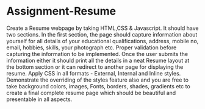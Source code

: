 # Assignment-Resume
Create a Resume webpage by taking HTML,CSS & Javascript. It should have two sections. In the first section, the page should capture information about yourself for all details of your educational qualifications, address, mobile no, email, hobbies, skills, your photograph etc. Proper validation before capturing the information to be implemented. Once the user submits the information either it should print all the details in a neat Resume layout at the bottom section or it can redirect to another page for displaying the resume. Apply CSS in all formats - External, Internal and Inline styles. Demonstrate the overriding of the styles feature also and you are free to take background colors, images, Fonts, borders, shades, gradients etc to create a final complete resume page which should be beautiful and presentable in all aspects. 

